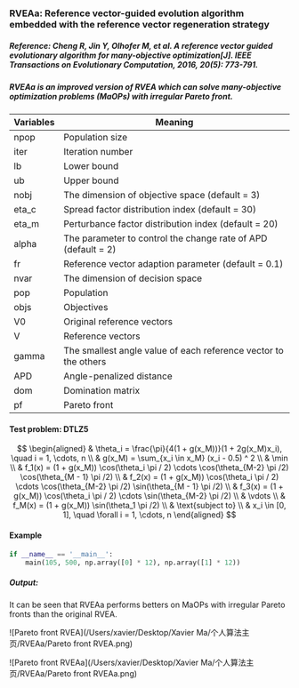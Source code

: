 ### RVEAa: Reference vector-guided evolution algorithm embedded with the reference vector regeneration strategy

##### Reference: Cheng R, Jin Y, Olhofer M, et al. A reference vector guided evolutionary algorithm for many-objective optimization[J]. IEEE Transactions on Evolutionary Computation, 2016, 20(5): 773-791.

##### RVEAa is an improved version of RVEA which can solve many-objective optimization problems (MaOPs) with irregular Pareto front.

| Variables | Meaning                                                      |
| --------- | ------------------------------------------------------------ |
| npop      | Population size                                              |
| iter      | Iteration number                                             |
| lb        | Lower bound                                                  |
| ub        | Upper bound                                                  |
| nobj      | The dimension of objective space (default = 3)               |
| eta_c     | Spread factor distribution index (default = 30)              |
| eta_m     | Perturbance factor distribution index (default = 20)         |
| alpha     | The parameter to control the change rate of APD (default = 2) |
| fr        | Reference vector adaption parameter (default = 0.1)          |
| nvar      | The dimension of decision space                              |
| pop       | Population                                                   |
| objs      | Objectives                                                   |
| V0        | Original reference vectors                                   |
| V         | Reference vectors                                            |
| gamma     | The smallest angle value of each reference vector to the others |
| APD       | Angle-penalized distance                                     |
| dom       | Domination matrix                                            |
| pf        | Pareto front                                                 |

#### Test problem: DTLZ5

$$
\begin{aligned}
	& \theta_i = \frac{\pi}{4(1 + g(x_M))}(1 + 2g(x_M)x_i), \quad i = 1, \cdots, n \\
	& g(x_M) = \sum_{x_i \in x_M} (x_i - 0.5) ^ 2 \\
	& \min \\
	& f_1(x) = (1 + g(x_M)) \cos(\theta_i \pi / 2) \cdots \cos(\theta_{M-2} \pi /2) \cos(\theta_{M - 1} \pi /2) \\
	& f_2(x) = (1 + g(x_M)) \cos(\theta_i \pi / 2) \cdots \cos(\theta_{M-2} \pi /2) \sin(\theta_{M - 1} \pi /2) \\
	& f_3(x) = (1 + g(x_M)) \cos(\theta_i \pi / 2) \cdots \sin(\theta_{M-2} \pi /2) \\
	& \vdots \\
	& f_M(x) = (1 + g(x_M)) \sin(\theta_1 \pi /2) \\
	& \text{subject to} \\
	& x_i \in [0, 1], \quad \forall i = 1, \cdots, n
\end{aligned}
$$



#### Example

```python
if __name__ == '__main__':
    main(105, 500, np.array([0] * 12), np.array([1] * 12))
```

##### Output:

It can be seen that RVEAa performs betters on MaOPs with irregular Pareto fronts than the original RVEA.

![Pareto front RVEA](/Users/xavier/Desktop/Xavier Ma/个人算法主页/RVEAa/Pareto front RVEA.png)

![Pareto front RVEAa](/Users/xavier/Desktop/Xavier Ma/个人算法主页/RVEAa/Pareto front RVEAa.png)



